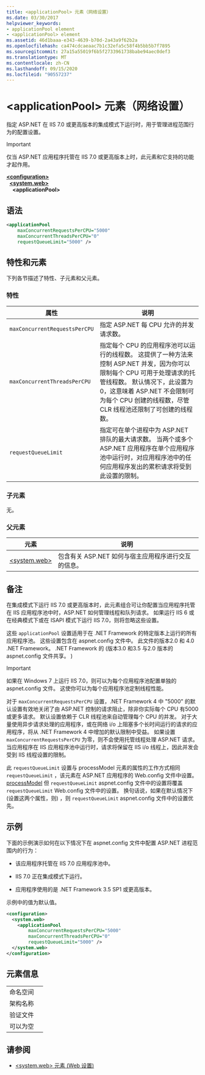 ```yaml
---
title: <applicationPool> 元素（网络设置）
ms.date: 03/30/2017
helpviewer_keywords:
- applicationPool element
- <applicationPool> element
ms.assetid: 46d1baaa-e343-4639-b70d-2a43a9f62b2a
ms.openlocfilehash: ca474cdcaeaac7b1c32efa5c58f4b5bb5b7f7895
ms.sourcegitcommit: 27a15a55019f6b5f2733961738babe94aec0def3
ms.translationtype: MT
ms.contentlocale: zh-CN
ms.lasthandoff: 09/15/2020
ms.locfileid: "90557237"
---
```

# <a name="applicationpool-element-web-settings"></a>\<applicationPool> 元素（网络设置）
指定 ASP.NET 在 IIS 7.0 或更高版本的集成模式下运行时，用于管理进程范围行为的配置设置。  
  
> [!IMPORTANT]
> 仅当 ASP.NET 应用程序托管在 IIS 7.0 或更高版本上时，此元素和它支持的功能才起作用。  
  
[**\<configuration>**](../configuration-element.md)  
&nbsp;&nbsp;[**\<system.web>**](system-web-element-web-settings.md)  
&nbsp;&nbsp;&nbsp;&nbsp;**\<applicationPool>**  
  
## <a name="syntax"></a>语法  
  
```xml  
<applicationPool
    maxConcurrentRequestsPerCPU="5000"
    maxConcurrentThreadsPerCPU="0"
    requestQueueLimit="5000" />  
```  
  
## <a name="attributes-and-elements"></a>特性和元素  

下列各节描述了特性、子元素和父元素。  
  
### <a name="attributes"></a>特性  
  
|属性|说明|  
|---------------|-----------------|  
|`maxConcurrentRequestsPerCPU`|指定 ASP.NET 每 CPU 允许的并发请求数。|  
|`maxConcurrentThreadsPerCPU`|指定每个 CPU 的应用程序池可以运行的线程数。 这提供了一种方法来控制 ASP.NET 并发，因为你可以限制每个 CPU 可用于处理请求的托管线程数。 默认情况下，此设置为0，这意味着 ASP.NET 不会限制可为每个 CPU 创建的线程数，尽管 CLR 线程池还限制了可创建的线程数。|  
|`requestQueueLimit`|指定可在单个进程中为 ASP.NET 排队的最大请求数。 当两个或多个 ASP.NET 应用程序在单个应用程序池中运行时，对应用程序池中的任何应用程序发出的累积请求将受到此设置的限制。|  
  
### <a name="child-elements"></a>子元素  
 无。  
  
### <a name="parent-elements"></a>父元素  
  
|元素|说明|  
|-------------|-----------------|  
|[\<system.web>](system-web-element-web-settings.md)|包含有关 ASP.NET 如何与宿主应用程序进行交互的信息。|  
  
## <a name="remarks"></a>备注  

在集成模式下运行 IIS 7.0 或更高版本时，此元素组合可让你配置当应用程序托管在 IIS 应用程序池中时，ASP.NET 如何管理线程和队列请求。 如果运行 IIS 6 或在经典模式下或在 ISAPI 模式下运行 IIS 7.0，则将忽略这些设置。  
  
这些 `applicationPool` 设置适用于在 .NET Framework 的特定版本上运行的所有应用程序池。 这些设置包含在 aspnet.config 文件中。 此文件的版本2.0 和 4.0 .NET Framework。 .NET Framework 的 (版本3.0 和3.5 与2.0 版本的 aspnet.config 文件共享。 )   
  
> [!IMPORTANT]
> 如果在 Windows 7 上运行 IIS 7.0，则可以为每个应用程序池配置单独的 aspnet.config 文件。 这使你可以为每个应用程序池定制线程性能。  
  
对于 `maxConcurrentRequestsPerCPU` 设置，.NET Framework 4 中 "5000" 的默认设置有效地关闭了由 ASP.NET 控制的请求阻止，除非你实际每个 CPU 有5000或更多请求。 默认设置依赖于 CLR 线程池来自动管理每个 CPU 的并发。 对于大量使用异步请求处理的应用程序，或在网络 i/o 上阻塞多个长时间运行的请求的应用程序，将从 .NET Framework 4 中增加的默认限制中受益。 如果设置 `maxConcurrentRequestsPerCPU` 为零，则不会使用托管线程处理 ASP.NET 请求。 当应用程序在 IIS 应用程序池中运行时，请求将保留在 IIS i/o 线程上，因此并发会受到 IIS 线程设置的限制。  
  
此 `requestQueueLimit` 设置与 processModel 元素的属性的工作方式相同 `requestQueueLimit` ，该元素在 ASP.NET 应用程序的 Web.config 文件中设置。 [processModel](/previous-versions/dotnet/netframework-4.0/7w2sway1(v=vs.100)) 但 `requestQueueLimit` aspnet.config 文件中的设置将覆盖 `requestQueueLimit` Web.config 文件中的设置。 换句话说，如果在默认情况下 (设置这两个属性，则) ，则 `requestQueueLimit` aspnet.config 文件中的设置优先。  
  
## <a name="example"></a>示例  

下面的示例演示如何在以下情况下在 aspnet.config 文件中配置 ASP.NET 进程范围内的行为：  
  
- 该应用程序托管在 IIS 7.0 应用程序池中。  
  
- IIS 7.0 正在集成模式下运行。  
  
- 应用程序使用的是 .NET Framework 3.5 SP1 或更高版本。  
  
示例中的值为默认值。  
  
```xml  
<configuration>  
  <system.web>  
    <applicationPool
        maxConcurrentRequestsPerCPU="5000"  
        maxConcurrentThreadsPerCPU="0"
        requestQueueLimit="5000" />  
  </system.web>  
</configuration>  
```  
  
## <a name="element-information"></a>元素信息  
  
|||  
|-|-|  
|命名空间||  
|架构名称||  
|验证文件||  
|可以为空||  
  
## <a name="see-also"></a>请参阅

- [\<system.web> 元素 (Web 设置) ](system-web-element-web-settings.md)
